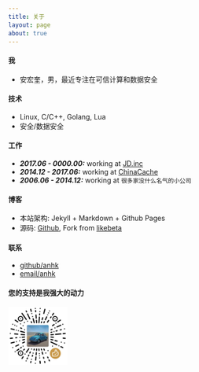 ```yaml
---
title: 关于
layout: page
about: true
---
```


#### 我

+ 安宏奎，男，最近专注在可信计算和数据安全



#### 技术

+ Linux, C/C++, Golang, Lua
+ 安全/数据安全



#### 工作

+ ***2017.06 - 0000.00:*** working at [JD.inc](https://www.jd.com "京东集团")
+ ***2014.12 - 2017.06:*** working at [ChinaCache](https://www.chinacache.com "蓝汛")
+ ***2006.06 - 2014.12:*** working at `很多家没什么名气的小公司`



#### 博客

+ 本站架构: Jekyll + Markdown + Github Pages
+ 源码: [Github](https://github.com/anhk/anhk.github.io), Fork from [likebeta](https://github.com/likebeta/blog)



#### 联系

+ <a href="https://github.com/anhk" target="_blank">github/anhk</a>
+ [email/anhk](mailto:anhk@ir0.cn?subject=%E6%9D%A5%E8%87%AAblog.ir0.cn%E7%9A%84%E9%97%AE%E5%80%99)


#### 您的支持是我强大的动力

<img src="/media/img/great.jpg" alt="GreatJob" style="max-width: 120px; ">
